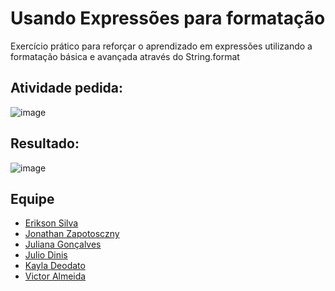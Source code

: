 # Usando Expressões para formatação
Exercício prático para reforçar o aprendizado em expressões utilizando a formatação básica e avançada através do String.format

## Atividade pedida:
![image](https://github.com/kayladeodato/mjv-expressoes-grupo09/assets/13575694/dc6862fb-5a22-4384-b43c-9327eb8277b9)


## Resultado:
![image](https://github.com/kayladeodato/mjv-expressoes-grupo09/assets/13575694/5d9b8b39-79e4-421a-b3fd-5a848bccc233)


## Equipe
- <a href="https://github.com/EriksonsSilva"> Erikson Silva </a>
- <a href="https://github.com/JonathanZapotosczny"> Jonathan Zapotosczny </a>
- <a href="https://github.com/Juuwes"> Juliana Gonçalves </a>
- <a href="https://github.com/JulioDinis"> Julio Dinis </a>
- <a href="https://github.com/KaylaDeodato"> Kayla Deodato </a>
- <a href="https://github.com/VictorAlmeida98"> Victor Almeida </a>
